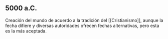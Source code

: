 ## 5000 a.C.
Creación del mundo de acuerdo a la tradición del [[Cristianismo]], aunque la fecha difiere y diversas autoridades ofrecen fechas alternativas, pero esta es la más aceptada.